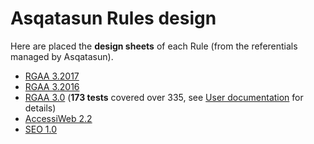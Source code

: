 # Asqatasun Rules design

Here are placed the **design sheets** of each Rule (from the referentials managed by Asqatasun).

* [RGAA 3.2017](rgaa3.2017/README.md)
* [RGAA 3.2016](rgaa3.2016/README.md)
* [RGAA 3.0](rgaa3.0/README-rgaa3.0.md)
  (**173 tests** covered over 335, see [User documentation](../20_User_doc/README.md) for details)
* [AccessiWeb 2.2](accessiweb2.2/README-accessiweb2.2.md)
* [SEO 1.0](seo1.0/README-seo1.0.md)


